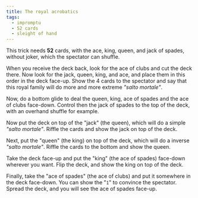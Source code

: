 ```yaml
---
title: The royal acrobatics
tags:
  - impromptu
  - 52 cards
  - sleight of hand
---
```


This trick needs **52** cards, with the ace, king, queen, and jack of spades,
without joker, which the spectator can shuffle.

When you receive the deck back, look for the ace of clubs and cut the deck
there. Now look for the jack, queen, king, and ace, and place them in this order
in the deck face-up. Show the 4 cards to the spectator and say that this royal
family will do more and more extreme _"salto mortale"_.

Now, do a bottom glide to deal the queen, king, ace of spades and the ace of
clubs face-down. Control then the jack of spades to the top of the deck, with an
overhand shuffle for example.

Now put the deck on top of the "jack" (the queen), which will do a simple
_"salto mortale"_. Riffle the cards and show the jack on top of the deck.

Next, put the "queen" (the king) on top of the deck, which will do a inverse
_"salto mortale"_. Riffle the cards to the bottom and show the queen.

Take the deck face-up and put the "king" (the ace of spades) face-down wherever
you want. Flip the deck, and show the king on top of the deck.

Finally, take the "ace of spades" (the ace of clubs) and put it somewhere in the
deck face-down. You can show the "`1`" to convince the spectator. Spread the
deck, and you will see the ace of spades face-up.

